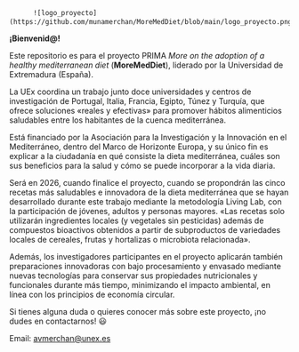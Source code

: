           ![logo_proyecto](https://github.com/munamerchan/MoreMedDiet/blob/main/logo_proyecto.png)
          

**¡Bienvenid@!**

Este repositorio es para el proyecto PRIMA _More on the adoption of a healthy mediterranean diet_ (**MoreMedDiet**), liderado por la Universidad de Extremadura (España).

La UEx coordina un trabajo junto doce universidades y centros de investigación de Portugal, Italia, Francia, Egipto, Túnez y Turquía, que ofrece soluciones «reales y efectivas» para promover hábitos alimenticios saludables entre los habitantes de la cuenca mediterránea.

Está financiado por la Asociación para la Investigación y la Innovación en el Mediterráneo, dentro del Marco de Horizonte Europa, y su único fin es explicar a la ciudadanía en qué consiste la dieta mediterránea, cuáles son sus beneficios para la salud y cómo se puede incorporar a la vida diaria.

Será en 2026, cuando finalice el proyecto, cuando se propondrán las cinco recetas más saludables e innovadora de la dieta mediterránea que se hayan desarrollado durante este trabajo mediante la metodología Living Lab, con la participación de jóvenes, adultos y personas mayores. «Las recetas solo utilizarán ingredientes locales (y vegetales sin pesticidas) además de compuestos bioactivos obtenidos a partir de subproductos de variedades locales de cereales, frutas y hortalizas o microbiota relacionada».

Además, los investigadores participantes en el proyecto aplicarán también preparaciones innovadoras con bajo procesamiento y envasado mediante nuevas tecnologías para conservar sus propiedades nutricionales y funcionales durante más tiempo, minimizando el impacto ambiental, en línea con los principios de economía circular.

Si tienes alguna duda o quieres conocer más sobre este proyecto, ¡no dudes en contactarnos! 😃

Email: avmerchan@unex.es
